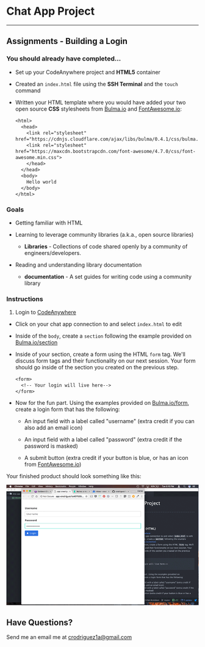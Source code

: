 # Chat App Project
---
## Assignments - Building a Login

### You should already have completed...
- Set up your CodeAnywhere project and **HTML5** container

- Created an `index.html` file using the **SSH Terminal** and the `touch` command

- Written your HTML template where you would have added your two open source **CSS** stylesheets from [Bulma.io](http://Bulma.io/) and [FontAwesome.io](http://fontawesome.io/):

      <html>
        <head>
          <link rel="stylesheet" href="https://cdnjs.cloudflare.com/ajax/libs/bulma/0.4.1/css/bulma.min.css">
          <link rel="stylesheet" href="https://maxcdn.bootstrapcdn.com/font-awesome/4.7.0/css/font-awesome.min.css">
          </head>
        </head>
        <body>
          Hello world
        </body>
      </html>

### Goals
- Getting familiar with HTML

- Learning to leverage community libraries (a.k.a., open source libraries)
  - **Libraries** - Collections of code shared openly by a community of engineers/developers.


- Reading and understanding library documentation
  - **documentation** - A set guides for writing code using a community library

### Instructions

  1. Login to [CodeAnywhere](http://codeanywhere.com)
  - Click on your chat app connection to and select `index.html` to edit
  - Inside of the `body`, create a `section` following the example provided on [Bulma.io/section](http://bulma.io/documentation/layout/section/)
  - Inside of your section, create a form using the HTML `form` tag. We'll discuss form tags and their functionality on our next session. Your form should go inside of the section you created on the previous step.

        <form>
          <!-- Your login will live here-->
        </form>

  - Now for the fun part. Using the examples provided on [Bulma.io/form](http://bulma.io/documentation/elements/form/), create a login form that has the following:

    - An input field with a label called "username" (extra credit if you can also add an email icon)

    - An input field with a label called "password" (extra credit if the password is masked)

    - A submit button (extra credit if your button is blue, or has an icon from [FontAwesome.io](http://fontawesome.io/))


Your finished product should look something like this:

<img src="login.gif" />

## Have Questions?

Send me an email me at <a href="mailto:crodriguez1a@gmail.com">crodriguez1a@gmail.com</a>
